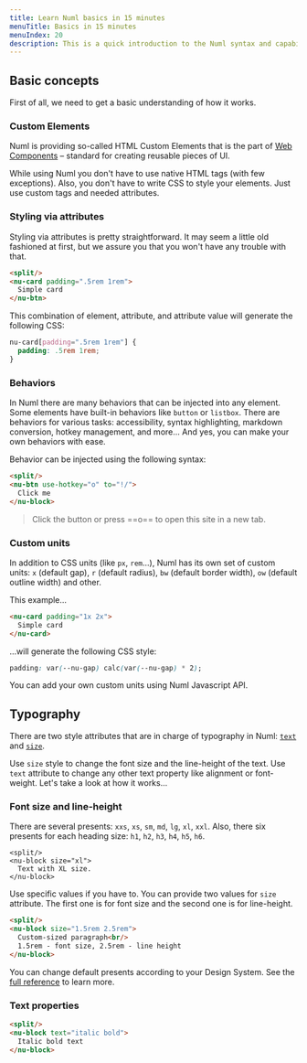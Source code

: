 ```yaml
---
title: Learn Numl basics in 15 minutes
menuTitle: Basics in 15 minutes
menuIndex: 20
description: This is a quick introduction to the Numl syntax and capabilities. Learning will be really fast for those who already know modern CSS (Basics, Flex & Grid layouts, Custom Properties). Take just 15 minutes of your time and you can start creating high-quality and accessible interfaces using Numl. 
---
```


## Basic concepts

First of all, we need to get a basic understanding of how it works.

### Custom Elements

Numl is providing so-called HTML Custom Elements that is the part of [Web Components](!https://developer.mozilla.org/en-US/docs/Web/Web_Components) – standard for creating reusable pieces of UI.

While using Numl you don't have to use native HTML tags (with few exceptions). Also, you don't have to write CSS to style your elements. Just use custom tags and needed attributes.

### Styling via attributes

Styling via attributes is pretty straightforward. It may seem a little old fashioned at first, but we assure you that you won't have any trouble with that.


```html
<split/>
<nu-card padding=".5rem 1rem">
  Simple card
</nu-btn>
```

This combination of element, attribute, and attribute value will generate the following CSS:

```css
nu-card[padding=".5rem 1rem"] {
  padding: .5rem 1rem;
}
```

### Behaviors

In Numl there are many behaviors that can be injected into any element. Some elements have built-in behaviors like `button` or `listbox`. There are behaviors for various tasks: accessibility, syntax highlighting, markdown conversion, hotkey management, and more... And yes, you can make your own behaviors with ease.

Behavior can be injected using the following syntax:

```html
<split/>
<nu-btn use-hotkey="o" to="!/">
  Click me
</nu-block>
```

> Click the button or press ==o== to open this site in a new tab.

### Custom units

In addition to CSS units (like `px`, `rem`...), Numl has its own set of custom units: `x` (default gap), `r` (default radius), `bw` (default border width), `ow` (default outline width) and other.

This example...

```html
<nu-card padding="1x 2x">
  Simple card
</nu-card>
```

...will generate the following CSS style:

```css
padding: var(--nu-gap) calc(var(--nu-gap) * 2);
```

You can add your own custom units using Numl Javascript API.


## Typography

There are two style attributes that are in charge of typography in Numl: [`text`](../reference/styles/text.md) and [`size`](../reference/styles/size.md).

Use `size` style to change the font size and the line-height of the text. Use `text` attribute to change any other text property like alignment or font-weight. Let's take a look at how it works...

### Font size and line-height

There are several presents: `xxs`, `xs`, `sm`, `md`, `lg`, `xl`, `xxl`. Also, there six presents for each heading size: `h1`, `h2`, `h3`, `h4`, `h5`, `h6`.

```hmtl
<split/>
<nu-block size="xl">
  Text with XL size.
</nu-block>
```

Use specific values if you have to. You can provide two values for `size` attribute. The first one is for font size and the second one is for line-height.

```html
<split/>
<nu-block size="1.5rem 2.5rem">
  Custom-sized paragraph<br/>
  1.5rem - font size, 2.5rem - line height
</nu-block>
```

You can change default presents according to your Design System. See the [full reference](../reference/styles/size.md) to learn more.

### Text properties

```html
<split/>
<nu-block text="italic bold">
  Italic bold text
</nu-block>
```
